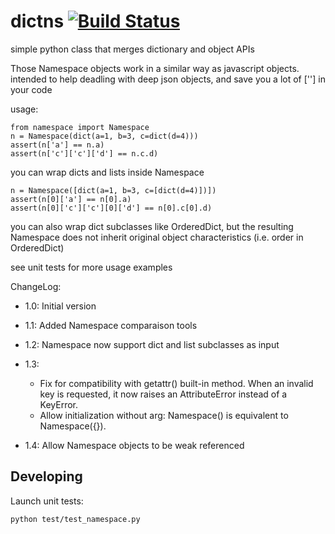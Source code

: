 # dictns [![Build Status](https://travis-ci.org/tardyp/dictns.png?branch=master)](https://travis-ci.org/tardyp/dictns)

simple python class that merges dictionary and object APIs

Those Namespace objects work in a similar way as javascript objects.
intended to help deadling with deep json objects, and save you a lot of [''] in your code

usage:

    from namespace import Namespace
    n = Namespace(dict(a=1, b=3, c=dict(d=4)))
    assert(n['a'] == n.a)
    assert(n['c']['c']['d'] == n.c.d)

you can wrap dicts and lists inside Namespace

    n = Namespace([dict(a=1, b=3, c=[dict(d=4)])])
    assert(n[0]['a'] == n[0].a)
    assert(n[0]['c']['c'][0]['d'] == n[0].c[0].d)

you can also wrap dict subclasses like OrderedDict, but the resulting Namespace
does not inherit original object characteristics (i.e. order in OrderedDict)

see unit tests for more usage examples

ChangeLog:

- 1.0: Initial version

- 1.1: Added Namespace comparaison tools

- 1.2: Namespace now support dict and list subclasses as input

- 1.3:
    - Fix for compatibility with getattr() built-in method. When an invalid key is requested, it
      now raises an AttributeError instead of a KeyError.
    - Allow initialization without arg: Namespace() is equivalent to Namespace({}).

- 1.4: Allow Namespace objects to be weak referenced

Developing
----------

Launch unit tests:

    python test/test_namespace.py
